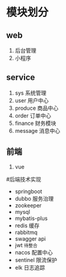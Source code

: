 
# 模块划分
## web
1. 后台管理
2. 小程序
## service
1. sys 系统管理
2. user 用户中心
3. produce 商品中心
4. order 订单中心
5. finance 财务模块
6. message 消息中心
## 前端
1. vue


#后端技术实现
- springboot 
- dubbo 服务治理
- zookeeper
- mysql
- mybatis-plus
- redis 缓存
- rabbitmq
- swagger api
- jwt
```待整合```
- nacos 配置中心
- sentinel 限流保护
- elk 日志追踪
